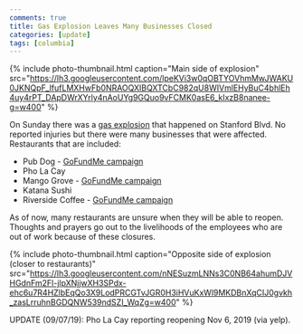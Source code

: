 ```yaml
---
comments: true
title: Gas Explosion Leaves Many Businesses Closed
categories: [update]
tags: [columbia]
---
```


{%
  include photo-thumbnail.html 
  caption="Main side of explosion"
  src="https://lh3.googleusercontent.com/lpeKVi3w0qOBTYOVhmMwJWAKU0JKNQpF_lfufLMXHwFb0NRAOQXIBQXTCbC982qU8WIVmlEHyBuC4bhlEh4uy4rPT_DApDWrXYrly4nAoUYg9GQuo9vFCMK0asE6_kIxzB8nanee-g=w400"
%}

On Sunday there was a [gas explosion](https://patch.com/maryland/columbia/gas-explosion-columbia-business-building-draws-emergency-crews) that happened on Stanford Blvd. No reported injuries but there were many businesses that were affected. Restaurants that are included:

* Pub Dog - [GoFundMe campaign](https://www.gofundme.com/f/pub-dog-staff-support-fund)
* Pho La Cay
* Mango Grove - [GoFundMe campaign](https://www.gofundme.com/f/bgawf-mango-grove-employee-support-fund)
* Katana Sushi
* Riverside Coffee - [GoFundMe campaign](https://www.gofundme.com/f/riverside-coffee-family)

As of now, many restaurants are unsure when they will be able to reopen. Thoughts and prayers go out to the livelihoods of the employees who are out of work because of these closures.

{%
  include photo-thumbnail.html 
  caption="Opposite side of explosion (closer to restaurants)"
  src="https://lh3.googleusercontent.com/nNESuzmLNNs3C0NB64ahumDJVHGdnFm2Fl-jlpXNjjwXH3SPdx-ehc6u7R4HZlbEqQo3X9LodPRCGTvJGR0H3iHVuKxWl9MKDBnXqCIJ0gvkh_zasLrruhnBGDQNW539ndSZI_WqZg=w400"
%}

UPDATE (09/07/19): Pho La Cay reporting reopening Nov 6, 2019 (via yelp).
